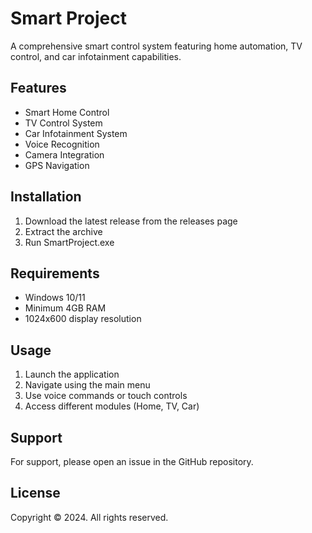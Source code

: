 # Smart Project

A comprehensive smart control system featuring home automation, TV control, and car infotainment capabilities.

## Features
- Smart Home Control
- TV Control System
- Car Infotainment System
- Voice Recognition
- Camera Integration
- GPS Navigation

## Installation
1. Download the latest release from the releases page
2. Extract the archive
3. Run SmartProject.exe

## Requirements
- Windows 10/11
- Minimum 4GB RAM
- 1024x600 display resolution

## Usage
1. Launch the application
2. Navigate using the main menu
3. Use voice commands or touch controls
4. Access different modules (Home, TV, Car)

## Support
For support, please open an issue in the GitHub repository.

## License
Copyright © 2024. All rights reserved.